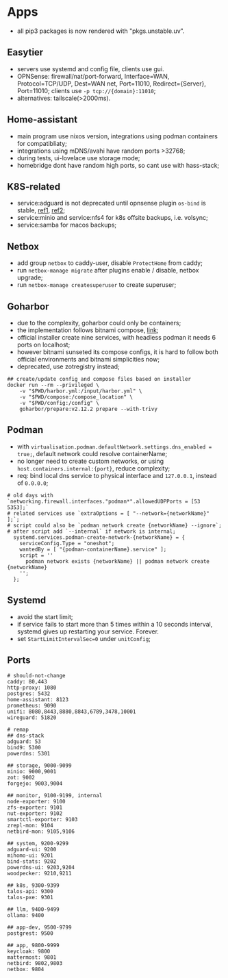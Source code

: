# Apps

- all pip3 packages is now rendered with "pkgs.unstable.uv".

## Easytier

- servers use systemd and config file, clients use gui.
- OPNSense: firewall/nat/port-forward, Interface=WAN, Protocol=TCP/UDP, Dest=WAN net, Port=11010, Redirect={Server}, Port=11010; clients use `-p tcp://{domain}:11010`;
- alternatives: tailscale(>2000ms).

## Home-assistant

- main program use nixos version, integrations using podman containers for compatibliaty;
- integrations using mDNS/avahi have random ports >32768;
- during tests, ui-lovelace use storage mode;
- homebridge dont have random high ports, so cant use with hass-stack;

## K8S-related

- service:adguard is not deprecated until opnsense plugin `os-bind` is stable, [ref1](https://github.com/kubernetes-sigs/external-dns/issues/3721), [ref2](https://github.com/opnsense/plugins/pull/4177);
- service:minio and service:nfs4 for k8s offsite backups, i.e. volsync;
- service:samba for macos backups;

## Netbox

- add group `netbox` to caddy-user, disable `ProtectHome` from caddy;
- run `netbox-manage migrate` after plugins enable / disable, netbox upgrade;
- run `netbox-manage createsuperuser` to create superuser;

## Goharbor

- due to the complexity, goharbor could only be containers;
- the implementation follows bitnami compose, [link](https://github.com/bitnami/containers/blob/main/bitnami/harbor-portal/docker-compose.yml);
- official installer create nine services, with headless podman it needs 6 ports on localhost;
- however bitnami sunseted its compose configs, it is hard to follow both official environments and bitnami simplicities now;
- deprecated, use zotregistry instead;

```shell
## create/update config and compose files based on installer
docker run --rm --privileged \
    -v "$PWD/harbor.yml:/input/harbor.yml" \
    -v "$PWD/compose:/compose_location" \
    -v "$PWD/config:/config" \
    goharbor/prepare:v2.12.2 prepare --with-trivy
```

## Podman

- with `virtualisation.podman.defaultNetwork.settings.dns_enabled = true;`, default network could resolve containerName;
- no longer need to create custom networks, or using `host.containers.internal:{port}`, reduce complexity;
- req: bind local dns service to physical interface and `127.0.0.1`, instead of `0.0.0.0`;

```shell
# old days with `networking.firewall.interfaces."podman*".allowedUDPPorts = [53 5353];`
# related services use `extraOptions = [ "--network={networkName}" ];`;
# script could also be `podman network create {networkName} --ignore`;
# after script add `--internal` if network is internal;
  systemd.services.podman-create-network-{networkName} = {
    serviceConfig.Type = "oneshot";
    wantedBy = [ "{podman-containerName}.service" ];
    script = ''
      podman network exists {networkName} || podman network create {networkName}
    '';
  };
```

## Systemd

- avoid the start limit;
- if service fails to start more than 5 times within a 10 seconds interval, systemd gives up restarting your service. Forever.
- set `StartLimitIntervalSec=0` under `unitConfig`;

## Ports

```shell
# should-not-change
caddy: 80,443
http-proxy: 1080
postgres: 5432
home-assistant: 8123
prometheus: 9090
unifi: 8080,8443,8880,8843,6789,3478,10001
wireguard: 51820

# remap
## dns-stack
adguard: 53
bind9: 5300
powerdns: 5301

## storage, 9000-9099
minio: 9000,9001
zot: 9002
forgejo: 9003,9004

## monitor, 9100-9199, internal
node-exporter: 9100
zfs-exporter: 9101
nut-exporter: 9102
smartctl-exporter: 9103
zrepl-mon: 9104
netbird-mon: 9105,9106

## system, 9200-9299
adguard-ui: 9200
mihomo-ui: 9201
bind-stats: 9202
powerdns-ui: 9203,9204
woodpecker: 9210,9211

## k8s, 9300-9399
talos-api: 9300
talos-pxe: 9301

## llm, 9400-9499
ollama: 9400

## app-dev, 9500-9799
postgrest: 9500

## app, 9800-9999
keycloak: 9800
mattermost: 9801
netbird: 9802,9803
netbox: 9804

```
